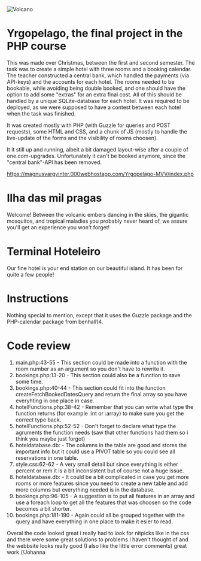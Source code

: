 ![Volcano](https://media.giphy.com/media/r5gHt2TCIiHK0/giphy.gif)

# Yrgopelago, the final project in the PHP course
This was made over Christmas, between the first and second semester. The task was to create a simple hotel with three rooms and a booking calendar. The teacher constructed a central bank, which handled the payments (via API-keys) and the accounts for each hotel. The rooms needed to be bookable, while avoiding being double booked, and one should have the option to add some "extras" for an extra final cost. All of this should be handled by a unique SQLite-database for each hotel. It was required to be deployed, as we were supposed to have a contest between each hotel when the task was finished.

It was created mostly with PHP (with Guzzle for queries and POST requests), some HTML and CSS, and a chunk of JS (mostly to handle the live-update of the forms and the visibility of rooms choosen).

It it still up and running, albeit a bit damaged layout-wise after a couple of one.com-upgrades. Unfortunately it can't be booked anymore, since the "central bank"-API has been removed.

https://magnusvargvinter.000webhostapp.com/Yrgopelago-MVV/index.php

# Ilha das mil pragas

Welcome! Between the volcanic embers dancing in the skies, the gigantic mosquitos, and tropical maladies you probably never heard of, we assure you'll get an experience you won't forget!

# Terminal Hoteleiro

Our fine hotel is your end station on our beautiful island. It has been for quite a few people!

# Instructions

Nothing special to mention, except that it uses the Guzzle package and the PHP-calendar package from benhall14.

# Code review

1. main.php:43-55 - This section could be made into a function with the room number as an argument so you don't have to rewrite it.
2. bookings.php:13-20 - This section could also be a function to save some time.
3. bookings.php:40-44 - This section could fit into the function createFetchBookedDatesQuery and return the final array so you have everyhting in one place in case.
4. hotelFunctions.php:38-42 - Remember that you can write what type the function returns (for example :int or :array) to make sure you get the correct type back.
5. hotelFunctions.php:52-52 - Don't forget to declare what type the agruments the function needs (saw that other functions had them so i think you maybe just forgot)
6. hoteldatabase.db: - The columns in the table are good and stores the important info but it could use a PIVOT table so you could see all reservations in one table.
7. style.css:62-62 - A very small detail but since everything is either percent or rem it is a bit inconsistent but of course not a huge issue.
8. hoteldatabase.db: - It could be a bit complicated in case you get more rooms or more features since you need to create a new table and add more columns but everything needed is in the database.
9. bookings.php:96-105 - A suggestion is to put all features in an array and use a foreach loop to get all the features that was choosen so the code becomes a bit shorter.
10. bookings.php:181-190 - Again could all be grouped together with the query and have everything in one place to make it esier to read.

Overal the code looked great i really had to look for nitpicks like in the css and there were some great solutions to problems I haven't thought of and the webbsite looks really good (I also like the little error comments) great work //Johanna
